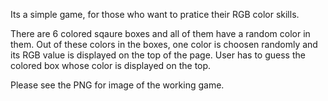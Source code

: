 Its a simple game, for those who want to pratice their RGB color skills.

There are 6 colored sqaure boxes and all of them have a random color in them. Out of these colors in the boxes, one color is choosen randomly and its RGB value is displayed on the top of the page. User has to guess the colored box whose color is displayed on the top.

Please see the PNG for image of the working game.
